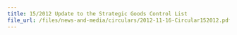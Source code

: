 ```yaml
---
title: 15/2012 Update to the Strategic Goods Control List
file_url: /files/news-and-media/circulars/2012-11-16-Circular152012.pdf
---
```

